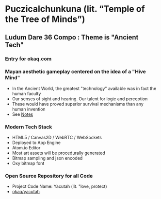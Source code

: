 # Puczicalchunkuna (lit. “Temple of the Tree of Minds”)
## Ludum Dare 36 Compo : Theme is "Ancient Tech"
### Entry for okaq.com
### Mayan aesthetic gameplay centered on the idea of a "Hive Mind"

+ In the Ancient World, the greatest "technology" available was in fact the human faculty
+ Our senses of sight and hearing. Our talent for logic and perception
+ These would have proved superior survival mechanisms than any human invention
+ See [Notes](https://github.com/okaq/yacuntah/NOTES.md)

### Modern Tech Stack

+ HTML5 / Canvas2D / WebRTC / WebSockets
+ Deployed to App Engine
+ Atom.io Editor
+ Most art assets will be procedurally generated
+ Bitmap sampling and json encoded
+ Oxy bitmap font

### Open Source Repository for all Code

+ Project Code Name: Yacutah (lit. "love, protect)
+ [okaq/yacutah](https://github.com/okaq/yacutah)


